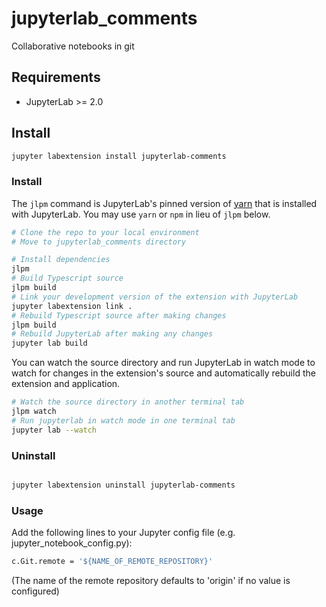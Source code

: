 # jupyterlab_comments

Collaborative notebooks in git



## Requirements

* JupyterLab >= 2.0

## Install

```bash
jupyter labextension install jupyterlab-comments
```
### Install

The `jlpm` command is JupyterLab's pinned version of
[yarn](https://yarnpkg.com/) that is installed with JupyterLab. You may use
`yarn` or `npm` in lieu of `jlpm` below.

```bash
# Clone the repo to your local environment
# Move to jupyterlab_comments directory

# Install dependencies
jlpm
# Build Typescript source
jlpm build
# Link your development version of the extension with JupyterLab
jupyter labextension link .
# Rebuild Typescript source after making changes
jlpm build
# Rebuild JupyterLab after making any changes
jupyter lab build
```

You can watch the source directory and run JupyterLab in watch mode to watch for changes in the extension's source and automatically rebuild the extension and application.

```bash
# Watch the source directory in another terminal tab
jlpm watch
# Run jupyterlab in watch mode in one terminal tab
jupyter lab --watch
```

### Uninstall

```bash

jupyter labextension uninstall jupyterlab-comments
```

### Usage
Add the following lines to your Jupyter config file (e.g. jupyter_notebook_config.py):
```bash
c.Git.remote = '${NAME_OF_REMOTE_REPOSITORY}'
```
(The name of the remote repository defaults to 'origin' if no value is configured)
